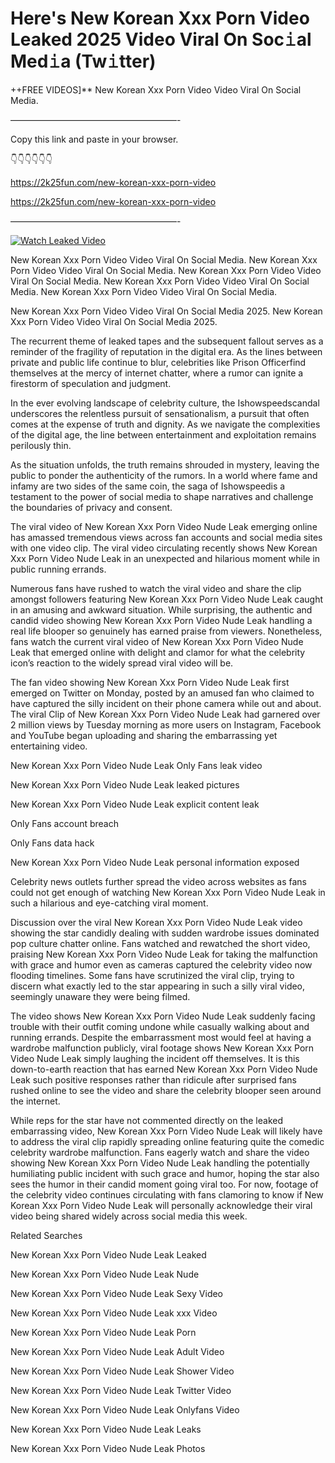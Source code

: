 # Here's New Korean Xxx Porn Video Leaked 2025 Video Viral On Soc𝚒al Med𝚒a (Tw𝚒tter)

++FREE VIDEOS]** New Korean Xxx Porn Video Video Viral On Social Media.

———————————————————-

Copy this link and paste in your browser.

👇👇👇👇👇👇

https://2k25fun.com/new-korean-xxx-porn-video

https://2k25fun.com/new-korean-xxx-porn-video

———————————————————-

[![Watch Leaked Video](https://miro.medium.com/v2/resize:fit:828/format:webp/1*cilzJN44JGOrTw9NJCrNHA.gif "Watch Leaked Video")](https://2k25fun.com/new-korean-xxx-porn-video)

New Korean Xxx Porn Video Video Viral On Social Media. New Korean Xxx Porn Video Video Viral On Social Media. New Korean Xxx Porn Video Video Viral On Social Media. New Korean Xxx Porn Video Video Viral On Social Media. New Korean Xxx Porn Video Video Viral On Social Media.

New Korean Xxx Porn Video Video Viral On Social Media 2025. New Korean Xxx Porn Video Video Viral On Social Media 2025.

The recurrent theme of leaked tapes and the subsequent fallout serves as a reminder of the fragility of reputation in the digital era. As the lines between private and public life continue to blur, celebrities like Prison Officerfind themselves at the mercy of internet chatter, where a rumor can ignite a firestorm of speculation and judgment.

In the ever evolving landscape of celebrity culture, the Ishowspeedscandal underscores the relentless pursuit of sensationalism, a pursuit that often comes at the expense of truth and dignity. As we navigate the complexities of the digital age, the line between entertainment and exploitation remains perilously thin.

As the situation unfolds, the truth remains shrouded in mystery, leaving the public to ponder the authenticity of the rumors. In a world where fame and infamy are two sides of the same coin, the saga of Ishowspeedis a testament to the power of social media to shape narratives and challenge the boundaries of privacy and consent.

The viral video of New Korean Xxx Porn Video Nude Leak emerging online has amassed tremendous views across fan accounts and social media sites with one video clip. The viral video circulating recently shows New Korean Xxx Porn Video Nude Leak in an unexpected and hilarious moment while in public running errands.

Numerous fans have rushed to watch the viral video and share the clip amongst followers featuring New Korean Xxx Porn Video Nude Leak caught in an amusing and awkward situation. While surprising, the authentic and candid video showing New Korean Xxx Porn Video Nude Leak handling a real life blooper so genuinely has earned praise from viewers. Nonetheless, fans watch the current viral video of New Korean Xxx Porn Video Nude Leak that emerged online with delight and clamor for what the celebrity icon’s reaction to the widely spread viral video will be.

The fan video showing New Korean Xxx Porn Video Nude Leak first emerged on Twitter on Monday, posted by an amused fan who claimed to have captured the silly incident on their phone camera while out and about. The viral Clip of New Korean Xxx Porn Video Nude Leak had garnered over 2 million views by Tuesday morning as more users on Instagram, Facebook and YouTube began uploading and sharing the embarrassing yet entertaining video.

New Korean Xxx Porn Video Nude Leak Only Fans leak video

New Korean Xxx Porn Video Nude Leak leaked pictures

New Korean Xxx Porn Video Nude Leak explicit content leak

Only Fans account breach

Only Fans data hack

New Korean Xxx Porn Video Nude Leak personal information exposed

Celebrity news outlets further spread the video across websites as fans could not get enough of watching New Korean Xxx Porn Video Nude Leak in such a hilarious and eye-catching viral moment.

Discussion over the viral New Korean Xxx Porn Video Nude Leak video showing the star candidly dealing with sudden wardrobe issues dominated pop culture chatter online. Fans watched and rewatched the short video, praising New Korean Xxx Porn Video Nude Leak for taking the malfunction with grace and humor even as cameras captured the celebrity video now flooding timelines. Some fans have scrutinized the viral clip, trying to discern what exactly led to the star appearing in such a silly viral video, seemingly unaware they were being filmed.

The video shows New Korean Xxx Porn Video Nude Leak suddenly facing trouble with their outfit coming undone while casually walking about and running errands. Despite the embarrassment most would feel at having a wardrobe malfunction publicly, viral footage shows New Korean Xxx Porn Video Nude Leak simply laughing the incident off themselves. It is this down-to-earth reaction that has earned New Korean Xxx Porn Video Nude Leak such positive responses rather than ridicule after surprised fans rushed online to see the video and share the celebrity blooper seen around the internet.

While reps for the star have not commented directly on the leaked embarrassing video, New Korean Xxx Porn Video Nude Leak will likely have to address the viral clip rapidly spreading online featuring quite the comedic celebrity wardrobe malfunction. Fans eagerly watch and share the video showing New Korean Xxx Porn Video Nude Leak handling the potentially humiliating public incident with such grace and humor, hoping the star also sees the humor in their candid moment going viral too. For now, footage of the celebrity video continues circulating with fans clamoring to know if New Korean Xxx Porn Video Nude Leak will personally acknowledge their viral video being shared widely across social media this week.

Related Searches

New Korean Xxx Porn Video Nude Leak Leaked

New Korean Xxx Porn Video Nude Leak Nude

New Korean Xxx Porn Video Nude Leak Sexy Video

New Korean Xxx Porn Video Nude Leak xxx Video

New Korean Xxx Porn Video Nude Leak Porn

New Korean Xxx Porn Video Nude Leak Adult Video

New Korean Xxx Porn Video Nude Leak Shower Video

New Korean Xxx Porn Video Nude Leak Twitter Video

New Korean Xxx Porn Video Nude Leak Onlyfans Video

New Korean Xxx Porn Video Nude Leak Leaks

New Korean Xxx Porn Video Nude Leak Photos